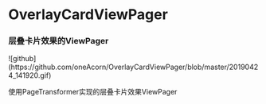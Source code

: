 # OverlayCardViewPager

<h3>层叠卡片效果的ViewPager</h3>
![github](https://github.com/oneAcorn/OverlayCardViewPager/blob/master/20190424_141920.gif)
<p>使用PageTransformer实现的层叠卡片效果ViewPager</p>
